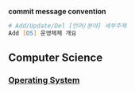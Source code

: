 **commit message convention**
```zsh
# Add/Update/Del [언어/분야] 세부주제
Add [OS] 운영체제 개요
```

## Computer Science

### [Operating System](https://github.com/4923/CS-dictionary/tree/main/computer-science/operating-system)